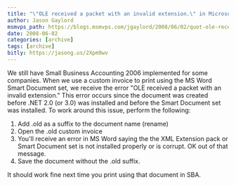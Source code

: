 ```yaml
---
title: "\"OLE received a packet with an invalid extension.\" in Microsoft Word"
author: Jason Gaylord
msmvps_path: https://blogs.msmvps.com/jgaylord/2008/06/02/quot-ole-received-a-packet-with-an-invalid-extension-quot-in-microsoft-word/
date: 2008-06-02
categories: [archive]
tags: [archive]
bitly: https://jasong.us/2Xpm9wv
---
```


We still have Small Business Accounting 2006 implemented for some companies. When we use a custom invoice to print using the MS Word Smart Document set, we receive the error "OLE received a packet with an invalid extension." This error occurs since the document was created before .NET 2.0 (or 3.0) was installed and before the Smart Document set was installed. To work around this issue, perform the following:

1.  Add .old as a suffix to the document name (rename)
2.  Open the .old custom invoice
3.  You'll receive an error in MS Word saying the the XML Extension pack or Smart Document set is not installed properly or is corrupt. OK out of that message.
4.  Save the document without the .old suffix.

It should work fine next time you print using that document in SBA.